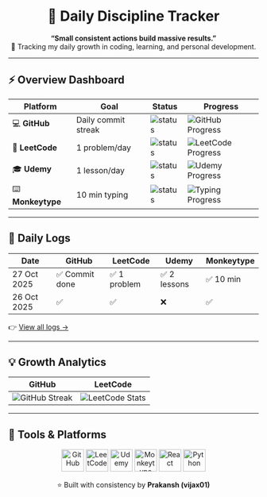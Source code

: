 <h1 align="center">🌱 Daily Discipline Tracker</h1>

<p align="center">
  <b>“Small consistent actions build massive results.”</b><br/>
  🚀 Tracking my daily growth in coding, learning, and personal development.
</p>

---

## ⚡ Overview Dashboard

| Platform | Goal | Status | Progress |
|-----------|------|---------|-----------|
| 💻 **GitHub** | Daily commit streak | ![status](https://img.shields.io/badge/Streak-Active-success?style=flat-square&logo=github) | ![GitHub Progress](https://progress-bar.dev/85/?title=85%25&width=200&color=00cc66) |
| 🧮 **LeetCode** | 1 problem/day | ![status](https://img.shields.io/badge/Solved-3_today-orange?style=flat-square&logo=leetcode) | ![LeetCode Progress](https://progress-bar.dev/70/?title=70%25&width=200&color=ffcc00) |
| 🎓 **Udemy** | 1 lesson/day | ![status](https://img.shields.io/badge/Lesson-2_today-blue?style=flat-square&logo=udemy) | ![Udemy Progress](https://progress-bar.dev/50/?title=50%25&width=200&color=007BFF) |
| ⌨️ **Monkeytype** | 10 min typing | ![status](https://img.shields.io/badge/Typing-Done-brightgreen?style=flat-square&logo=monkeytype) | ![Typing Progress](https://progress-bar.dev/90/?title=90%25&width=200&color=ff6600) |

---

## 🧾 Daily Logs

| Date | GitHub | LeetCode | Udemy | Monkeytype |
|------|---------|----------|--------|-------------|
| 27 Oct 2025 | ✅ Commit done | ✅ 1 problem | ✅ 2 lessons | ✅ 10 min |
| 26 Oct 2025 | ✅ | ✅ | ❌ | ✅ |

👉 [View all logs →](./logs/2025-10.md)

---


## 💡 Growth Analytics

| GitHub | LeetCode |
|--------|-----------|
| ![GitHub Streak](https://streak-stats.demolab.com?user=vijax01&theme=react&hide_border=true) | ![LeetCode Stats](https://leetcard.jacoblin.cool/vijax01?theme=light&font=Karla) |

---

## 🧰 Tools & Platforms

<p align="center">
  <img src="https://cdn.jsdelivr.net/gh/devicons/devicon/icons/github/github-original.svg" width="45" height="45" title="GitHub"/>
  <img src="https://leetcode.com/static/images/LeetCode_logo_rvs.png" width="45" height="45" title="LeetCode"/>
  <img src="https://cdn-icons-png.flaticon.com/512/5968/5968705.png" width="45" height="45" title="Udemy"/>
  <img src="https://monkeytype.com/static/icon192.png" width="45" height="45" title="Monkeytype"/>
  <img src="https://cdn.jsdelivr.net/gh/devicons/devicon/icons/react/react-original.svg" width="45" height="45" title="React"/>
  <img src="https://cdn.jsdelivr.net/gh/devicons/devicon/icons/python/python-original.svg" width="45" height="45" title="Python"/>
</p>

<p align="center">
  ⭐ Built with consistency by <b>Prakansh (vijax01)</b>  
</p>

